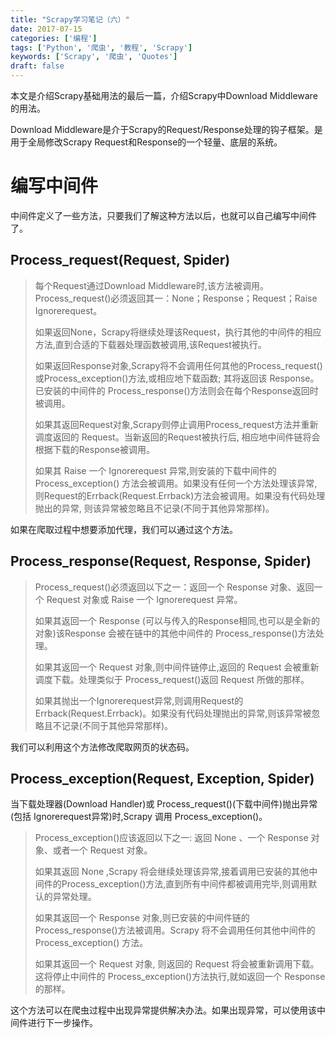 ```yaml
---
title: "Scrapy学习笔记（六）"
date: 2017-07-15
categories: ['编程']
tags: ['Python', '爬虫', '教程', 'Scrapy']
keywords: ['Scrapy', '爬虫', 'Quotes']
draft: false
---
```


本文是介绍Scrapy基础用法的最后一篇，介绍Scrapy中Download Middleware的用法。

<!--more-->

Download Middleware是介于Scrapy的Request/Response处理的钩子框架。是用于全局修改Scrapy Request和Response的一个轻量、底层的系统。

# 编写中间件

中间件定义了一些方法，只要我们了解这种方法以后，也就可以自己编写中间件了。

## Process_request(Request, Spider)

> 每个Request通过Download Middleware时,该方法被调用。Process_request()必须返回其一：None；Response；Request；Raise Ignorerequest。
> 
> 如果返回None，Scrapy将继续处理该Request，执行其他的中间件的相应方法,直到合适的下载器处理函数被调用,该Request被执行。
> 
> 如果返回Response对象,Scrapy将不会调用任何其他的Process_request()或Process_exception()方法,或相应地下载函数; 其将返回该 Response。已安装的中间件的 Process_response()方法则会在每个Response返回时被调用。
> 
> 如果其返回Request对象,Scrapy则停止调用Process_request方法并重新调度返回的 Request。当新返回的Request被执行后, 相应地中间件链将会根据下载的Response被调用。
> 
> 如果其 Raise 一个 Ignorerequest 异常,则安装的下载中间件的 Process_exception() 方法会被调用。如果没有任何一个方法处理该异常, 则Request的Errback(Request.Errback)方法会被调用。如果没有代码处理抛出的异常, 则该异常被忽略且不记录(不同于其他异常那样)。

如果在爬取过程中想要添加代理，我们可以通过这个方法。

## Process_response(Request, Response, Spider)

> Process_request()必须返回以下之一：返回一个 Response 对象、返回一个 Request 对象或 Raise 一个 Ignorerequest 异常。
> 
> 如果其返回一个 Response (可以与传入的Response相同,也可以是全新的对象)该Response 会被在链中的其他中间件的 Process_response()方法处理。
> 
> 如果其返回一个 Request 对象,则中间件链停止,返回的 Request 会被重新调度下载。处理类似于 Process_request()返回 Request 所做的那样。
> 
> 如果其抛出一个Ignorerequest异常,则调用Request的Errback(Request.Errback)。如果没有代码处理抛出的异常,则该异常被忽略且不记录(不同于其他异常那样)。

我们可以利用这个方法修改爬取网页的状态码。

## Process_exception(Request, Exception, Spider)

当下载处理器(Download Handler)或 Process_request()(下载中间件)抛出异常(包括 Ignorerequest异常)时,Scrapy 调用 Process_exception()。

> Process_exception()应该返回以下之一: 返回 None 、一个 Response 对象、或者一个 Request 对象。
> 
> 如果其返回 None ,Scrapy 将会继续处理该异常,接着调用已安装的其他中间件的Process_exception()方法,直到所有中间件都被调用完毕,则调用默认的异常处理。
> 
> 如果其返回一个 Response 对象,则已安装的中间件链的 Process_response()方法被调用。Scrapy 将不会调用任何其他中间件的 Process_exception() 方法。
> 
> 如果其返回一个 Request 对象, 则返回的 Request 将会被重新调用下载。这将停止中间件的 Process_exception()方法执行,就如返回一个 Response 的那样。

这个方法可以在爬虫过程中出现异常提供解决办法。如果出现异常，可以使用该中间件进行下一步操作。
